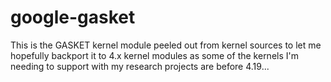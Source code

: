 # google-gasket

This is the GASKET kernel module peeled out from kernel sources to let
me hopefully backport it to 4.x kernel modules as some of the kernels
I'm needing to support with my research projects are before 4.19...
